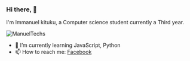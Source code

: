 ### Hi there,  👋
I'm Immanuel kituku, a Computer science student currently a Third year.

![ManuelTechs](https://github.com/Manuel254/Manuel254/blob/master/DSC_1135.JPG)

- 🌱 I’m currently learning JavaScript, Python 
- 📫 How to reach me: [Facebook](https://www.facebook.com/ManuelTechs/)

